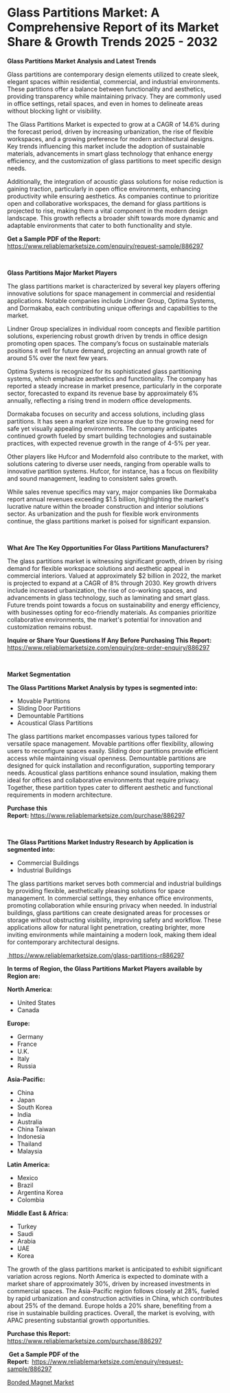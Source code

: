 <p><h1>Glass Partitions Market: A Comprehensive Report of its Market Share & Growth Trends 2025 - 2032</h1></p><p><strong>Glass Partitions Market Analysis and Latest Trends</strong></p>
<p><p>Glass partitions are contemporary design elements utilized to create sleek, elegant spaces within residential, commercial, and industrial environments. These partitions offer a balance between functionality and aesthetics, providing transparency while maintaining privacy. They are commonly used in office settings, retail spaces, and even in homes to delineate areas without blocking light or visibility.</p><p>The Glass Partitions Market is expected to grow at a CAGR of 14.6% during the forecast period, driven by increasing urbanization, the rise of flexible workspaces, and a growing preference for modern architectural designs. Key trends influencing this market include the adoption of sustainable materials, advancements in smart glass technology that enhance energy efficiency, and the customization of glass partitions to meet specific design needs. </p><p>Additionally, the integration of acoustic glass solutions for noise reduction is gaining traction, particularly in open office environments, enhancing productivity while ensuring aesthetics. As companies continue to prioritize open and collaborative workspaces, the demand for glass partitions is projected to rise, making them a vital component in the modern design landscape. This growth reflects a broader shift towards more dynamic and adaptable environments that cater to both functionality and style.</p></p>
<p><strong>Get a Sample PDF of the Report:&nbsp;</strong> <a href="https://www.reliablemarketsize.com/enquiry/request-sample/886297?utm_campaign=3269&utm_medium=2&utm_source=Github&utm_content=ia&utm_term=02042025&utm_id=glass-partitions">https://www.reliablemarketsize.com/enquiry/request-sample/886297</a></p>
<p>&nbsp;</p>
<p><strong>Glass Partitions Major Market Players</strong></p>
<p><p>The glass partitions market is characterized by several key players offering innovative solutions for space management in commercial and residential applications. Notable companies include Lindner Group, Optima Systems, and Dormakaba, each contributing unique offerings and capabilities to the market.</p><p>Lindner Group specializes in individual room concepts and flexible partition solutions, experiencing robust growth driven by trends in office design promoting open spaces. The company’s focus on sustainable materials positions it well for future demand, projecting an annual growth rate of around 5% over the next few years.</p><p>Optima Systems is recognized for its sophisticated glass partitioning systems, which emphasize aesthetics and functionality. The company has reported a steady increase in market presence, particularly in the corporate sector, forecasted to expand its revenue base by approximately 6% annually, reflecting a rising trend in modern office developments.</p><p>Dormakaba focuses on security and access solutions, including glass partitions. It has seen a market size increase due to the growing need for safe yet visually appealing environments. The company anticipates continued growth fueled by smart building technologies and sustainable practices, with expected revenue growth in the range of 4-5% per year.</p><p>Other players like Hufcor and Modernfold also contribute to the market, with solutions catering to diverse user needs, ranging from operable walls to innovative partition systems. Hufcor, for instance, has a focus on flexibility and sound management, leading to consistent sales growth.</p><p>While sales revenue specifics may vary, major companies like Dormakaba report annual revenues exceeding $1.5 billion, highlighting the market's lucrative nature within the broader construction and interior solutions sector. As urbanization and the push for flexible work environments continue, the glass partitions market is poised for significant expansion.</p></p>
<p>&nbsp;</p>
<p><strong>What Are The Key Opportunities For Glass Partitions Manufacturers?</strong></p>
<p><p>The glass partitions market is witnessing significant growth, driven by rising demand for flexible workspace solutions and aesthetic appeal in commercial interiors. Valued at approximately $2 billion in 2022, the market is projected to expand at a CAGR of 8% through 2030. Key growth drivers include increased urbanization, the rise of co-working spaces, and advancements in glass technology, such as laminating and smart glass. Future trends point towards a focus on sustainability and energy efficiency, with businesses opting for eco-friendly materials. As companies prioritize collaborative environments, the market's potential for innovation and customization remains robust.</p></p>
<p><strong>Inquire or Share Your Questions If Any Before Purchasing This Report:</strong> <a href="https://www.reliablemarketsize.com/enquiry/pre-order-enquiry/886297?utm_campaign=3269&utm_medium=2&utm_source=Github&utm_content=ia&utm_term=02042025&utm_id=glass-partitions">https://www.reliablemarketsize.com/enquiry/pre-order-enquiry/886297</a></p>
<p>&nbsp;</p>
<p><strong>Market Segmentation</strong></p>
<p><strong>The Glass Partitions Market Analysis by types is segmented into:</strong></p>
<p><ul><li>Movable Partitions</li><li>Sliding Door Partitions</li><li>Demountable Partitions</li><li>Acoustical Glass Partitions</li></ul></p>
<p><p>The glass partitions market encompasses various types tailored for versatile space management. Movable partitions offer flexibility, allowing users to reconfigure spaces easily. Sliding door partitions provide efficient access while maintaining visual openness. Demountable partitions are designed for quick installation and reconfiguration, supporting temporary needs. Acoustical glass partitions enhance sound insulation, making them ideal for offices and collaborative environments that require privacy. Together, these partition types cater to different aesthetic and functional requirements in modern architecture.</p></p>
<p><strong>Purchase this Report:&nbsp;</strong><a href="https://www.reliablemarketsize.com/purchase/886297?utm_campaign=3269&utm_medium=2&utm_source=Github&utm_content=ia&utm_term=02042025&utm_id=glass-partitions">https://www.reliablemarketsize.com/purchase/886297</a></p>
<p>&nbsp;</p>
<p><strong>The Glass Partitions Market Industry Research by Application is segmented into:</strong></p>
<p><ul><li>Commercial Buildings</li><li>Industrial Buildings</li></ul></p>
<p><p>The glass partitions market serves both commercial and industrial buildings by providing flexible, aesthetically pleasing solutions for space management. In commercial settings, they enhance office environments, promoting collaboration while ensuring privacy when needed. In industrial buildings, glass partitions can create designated areas for processes or storage without obstructing visibility, improving safety and workflow. These applications allow for natural light penetration, creating brighter, more inviting environments while maintaining a modern look, making them ideal for contemporary architectural designs.</p></p>
<p><a href="https://www.reliablemarketsize.com/glass-partitions-r886297?utm_campaign=3269&utm_medium=2&utm_source=Github&utm_content=ia&utm_term=02042025&utm_id=glass-partitions">&nbsp;https://www.reliablemarketsize.com/glass-partitions-r886297</a></p>
<p><strong>In terms of Region, the Glass Partitions Market Players available by Region are:</strong></p>
<p>
    <p> <strong> North America: </strong>
        <ul>
            <li>United States</li>
            <li>Canada</li>
        </ul>
        </p> 
    <p> <strong> Europe: </strong>
        <ul>
            <li>Germany</li>
            <li>France</li>
            <li>U.K.</li>
            <li>Italy</li>
            <li>Russia</li>
        </ul>
        </p> 
    <p> <strong> Asia-Pacific: </strong>
        <ul>
            <li>China</li>
            <li>Japan</li>
            <li>South Korea</li>
            <li>India</li>
            <li>Australia</li>
            <li>China Taiwan</li>
            <li>Indonesia</li>
            <li>Thailand</li>
            <li>Malaysia</li>
        </ul>
        </p> 
    <p> <strong> Latin America: </strong>
        <ul>
            <li>Mexico</li>
            <li>Brazil</li>
            <li>Argentina Korea</li>
            <li>Colombia</li>
        </ul>
        </p> 
    <p> <strong> Middle East & Africa: </strong>
        <ul>
            <li>Turkey</li>
            <li>Saudi</li>
            <li>Arabia</li>
            <li>UAE</li>
            <li>Korea</li>
        </ul>
    </p>
    </p>
<p><p>The growth of the glass partitions market is anticipated to exhibit significant variation across regions. North America is expected to dominate with a market share of approximately 30%, driven by increased investments in commercial spaces. The Asia-Pacific region follows closely at 28%, fueled by rapid urbanization and construction activities in China, which contributes about 25% of the demand. Europe holds a 20% share, benefiting from a rise in sustainable building practices. Overall, the market is evolving, with APAC presenting substantial growth opportunities.</p></p>
<p><strong>Purchase this Report: </strong><a href="https://www.reliablemarketsize.com/purchase/886297?utm_campaign=3269&utm_medium=2&utm_source=Github&utm_content=ia&utm_term=02042025&utm_id=glass-partitions">https://www.reliablemarketsize.com/purchase/886297</a></p>
<p>&nbsp;<strong>Get a Sample PDF of the Report:&nbsp;&nbsp;</strong><a href="https://www.reliablemarketsize.com/enquiry/request-sample/886297?utm_campaign=3269&utm_medium=2&utm_source=Github&utm_content=ia&utm_term=02042025&utm_id=glass-partitions">https://www.reliablemarketsize.com/enquiry/request-sample/886297</a></p>
<p><strong></strong></p>
<p><p><a href="https://github.com/lefiobakali/Market-Research-Report-List-1/blob/main/bonded-magnet-market.md?utm_campaign=3269&utm_medium=2&utm_source=Github&utm_content=ia&utm_term=02042025&utm_id=glass-partitions">Bonded Magnet Market</a></p></p>